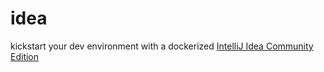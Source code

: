 # idea
kickstart your dev environment with a dockerized [IntelliJ Idea Community Edition](https://www.jetbrains.com/idea/)
